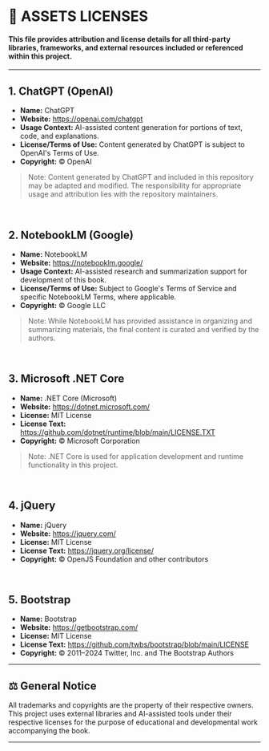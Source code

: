 # 📜 ASSETS LICENSES
#### This file provides attribution and license details for all third-party libraries, frameworks, and external resources included or referenced within this project.

<hr />

## 1. ChatGPT (OpenAI)
- **Name:** ChatGPT
- **Website:** https://openai.com/chatgpt
- **Usage Context:** AI-assisted content generation for portions of text, code, and explanations.
- **License/Terms of Use:** Content generated by ChatGPT is subject to OpenAI's Terms of Use.
- **Copyright:** © OpenAI
> Note: Content generated by ChatGPT and included in this repository may be adapted and modified. The responsibility for appropriate usage and attribution lies with the repository maintainers.

<br />

## 2. NotebookLM (Google)
- **Name:** NotebookLM
- **Website:** https://notebooklm.google/
- **Usage Context:** AI-assisted research and summarization support for development of this book.
- **License/Terms of Use:** Subject to Google's Terms of Service and specific NotebookLM Terms, where applicable.
- **Copyright:** © Google LLC
> Note: While NotebookLM has provided assistance in organizing and summarizing materials, the final content is curated and verified by the authors.

<br />

## 3. Microsoft .NET Core
- **Name:** .NET Core (Microsoft)
- **Website:** https://dotnet.microsoft.com/
- **License:** MIT License
- **License Text:** https://github.com/dotnet/runtime/blob/main/LICENSE.TXT
- **Copyright:** © Microsoft Corporation
> Note: .NET Core is used for application development and runtime functionality in this project.

<br />

## 4. jQuery
- **Name:** jQuery
- **Website:** https://jquery.com/
- **License:** MIT License
- **License Text:** https://jquery.org/license/
- **Copyright:** © OpenJS Foundation and other contributors

<br />

## 5. Bootstrap
- **Name:** Bootstrap
- **Website:** https://getbootstrap.com/
- **License:** MIT License
- **License Text:** https://github.com/twbs/bootstrap/blob/main/LICENSE
- **Copyright:** © 2011–2024 Twitter, Inc. and The Bootstrap Authors


<hr />

## ⚖️ General Notice
All trademarks and copyrights are the property of their respective owners.
This project uses external libraries and AI-assisted tools under their respective licenses for the purpose of educational and developmental work accompanying the book.

<hr />
